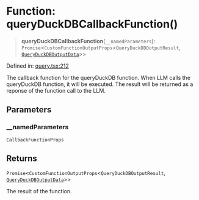 # Function: queryDuckDBCallbackFunction()

> **queryDuckDBCallbackFunction**(`__namedParameters`): `Promise`\<`CustomFunctionOutputProps`\<`QueryDuckDBOutputResult`, [`QueryDuckDBOutputData`](../type-aliases/QueryDuckDBOutputData.md)\>\>

Defined in: [query.tsx:212](https://github.com/GeoDaCenter/openassistant/blob/a1f850931f3d8289e0a4c297ef4b317a2f84235b/packages/duckdb/src/query.tsx#L212)

The callback function for the queryDuckDB function. When LLM calls the queryDuckDB function, it will be executed.
The result will be returned as a reponse of the function call to the LLM.

## Parameters

### \_\_namedParameters

`CallbackFunctionProps`

## Returns

`Promise`\<`CustomFunctionOutputProps`\<`QueryDuckDBOutputResult`, [`QueryDuckDBOutputData`](../type-aliases/QueryDuckDBOutputData.md)\>\>

The result of the function.
